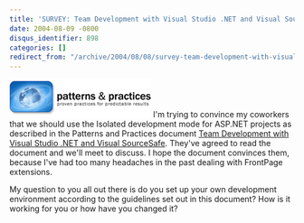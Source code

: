 ```yaml
---
title: 'SURVEY: Team Development with Visual Studio .NET and Visual SourceSafe'
date: 2004-08-09 -0800
disqus_identifier: 898
categories: []
redirect_from: "/archive/2004/08/08/survey-team-development-with-visual-studio-net-and-visual-sourcesafe.aspx/"
---
```


![Patterns and Practices](/images/patternspractices.gif) I'm trying to
convince my coworkers that we should use the Isolated development mode
for ASP.NET projects as described in the Patterns and Practices document
[Team Development with Visual Studio .NET and Visual
SourceSafe](http://msdn.microsoft.com/library/default.asp?url=/library/en-us/dnbda/html/tdlg_rm.asp).
They've agreed to read the document and we'll meet to discuss. I hope
the document convinces them, because I've had too many headaches in the
past dealing with FrontPage extensions.

My question to you all out there is do you set up your own development
environment according to the guidelines set out in this document? How is
it working for you or how have you changed it?


